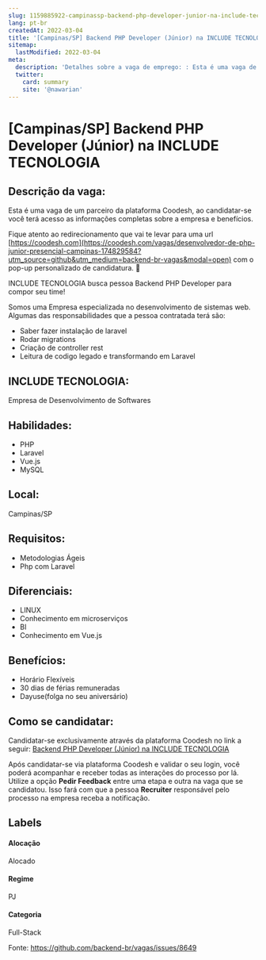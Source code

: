 ```yaml
---
slug: 1159885922-campinassp-backend-php-developer-junior-na-include-tecnologia
lang: pt-br
createdAt: 2022-03-04
title: '[Campinas/SP] Backend PHP Developer (Júnior) na INCLUDE TECNOLOGIA - Vaga de Emprego'
sitemap:
  lastModified: 2022-03-04
meta:
  description: 'Detalhes sobre a vaga de emprego: : Esta é uma vaga de um parceiro da plataforma Coodesh, ao candidatar-se você terá acesso as informações completas sobre a empresa e benefícios.  Fique atento ao redirecionamento que vai te levar para uma url [https://coodesh.com](https://coodesh.com/vagas/desenvolvedor-de-php-junior-presencial-campinas-174829584?utm_source=github&utm_medium=backend-br-vagas&modal=open) com o pop-up personalizado de candidatura. 👋 <p>INCLUDE TECNOLOGIA busca pessoa Backend PHP Developer para compor seu time!</p> <p>Somos uma Empresa especializada no desenvolvimento de sistemas web. Algumas das responsabilidades que a pessoa contratada terá são:</p> <ul> <li>Saber fazer instalação de laravel&nbsp;</li> <li>Rodar migrations</li> <li>Criação de controller rest</li> <li>Leitura de codigo legado e transformando em Laravel</li> </ul> <p></p> <p></p> <p></p> <p></p>'
  twitter:
    card: summary
    site: '@nawarian'
---
```


# [Campinas/SP] Backend PHP Developer (Júnior) na INCLUDE TECNOLOGIA

## Descrição da vaga: 
Esta é uma vaga de um parceiro da plataforma Coodesh, ao candidatar-se você terá acesso as informações completas sobre a empresa e benefícios.


Fique atento ao redirecionamento que vai te levar para uma url [https://coodesh.com](https://coodesh.com/vagas/desenvolvedor-de-php-junior-presencial-campinas-174829584?utm_source=github&utm_medium=backend-br-vagas&modal=open) com o pop-up personalizado de candidatura. 👋
<p>INCLUDE TECNOLOGIA busca pessoa Backend PHP Developer para compor seu time!</p>
<p>Somos uma Empresa especializada no desenvolvimento de sistemas web. Algumas das responsabilidades que a pessoa contratada terá são:</p>
<ul>
<li>Saber fazer instalação de laravel&nbsp;</li>
<li>Rodar migrations</li>
<li>Criação de controller rest</li>
<li>Leitura de codigo legado e transformando em Laravel</li>
</ul>
<p></p>
<p></p>
<p></p>
<p></p>

## INCLUDE TECNOLOGIA: 
 <p>Empresa de Desenvolvimento de Softwares</p>
</p>

 ## Habilidades: 
 - PHP 
- Laravel 
- Vue.js 
- MySQL
## Local: 
 Campinas/SP
## Requisitos: 
 - Metodologias Ágeis 
- Php com Laravel
## Diferenciais: 
 - LINUX 
- Conhecimento em microserviços 
- BI 
- Conhecimento em Vue.js
## Benefícios: 
 - Horário Flexíveis 
- 30 dias de férias remuneradas 
- Dayuse(folga no seu aniversário)
## Como se candidatar:
Candidatar-se exclusivamente através da plataforma Coodesh no link a seguir: [Backend PHP Developer (Júnior) na INCLUDE TECNOLOGIA](https://coodesh.com/vagas/desenvolvedor-de-php-junior-presencial-campinas-174829584?utm_source=github&utm_medium=backend-br-vagas&modal=open)


Após candidatar-se via plataforma Coodesh e validar o seu login, você poderá acompanhar e receber todas as interações do processo por lá. Utilize a opção **Pedir Feedback** entre uma etapa e outra na vaga que se candidatou. Isso fará com que a pessoa **Recruiter** responsável pelo processo na empresa receba a notificação.
## Labels
#### Alocação
Alocado
#### Regime
PJ
#### Categoria
Full-Stack

Fonte: https://github.com/backend-br/vagas/issues/8649